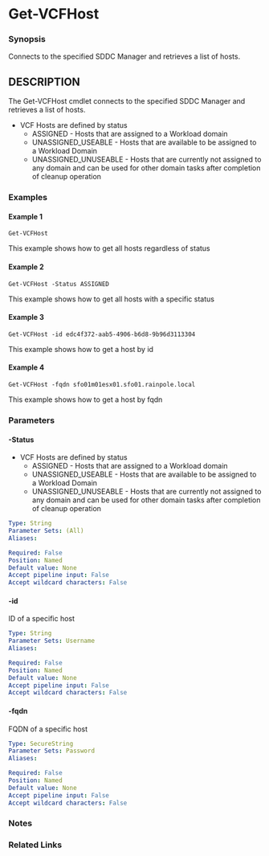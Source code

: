 # Get-VCFHost

### Synopsis
Connects to the specified SDDC Manager and retrieves a list of hosts.

## DESCRIPTION
The Get-VCFHost cmdlet connects to the specified SDDC Manager and retrieves a list of hosts.  
- VCF Hosts are defined by status
	- ASSIGNED - Hosts that are assigned to a Workload domain
	- UNASSIGNED_USEABLE - Hosts that are available to be assigned to a Workload Domain
	- UNASSIGNED_UNUSEABLE - Hosts that are currently not assigned to any domain and can be used for other domain tasks after completion of cleanup operation

### Examples
#### Example 1
```
Get-VCFHost
```
This example shows how to get all hosts regardless of status

#### Example 2
```
Get-VCFHost -Status ASSIGNED
```
This example shows how to get all hosts with a specific status

#### Example 3
```
Get-VCFHost -id edc4f372-aab5-4906-b6d8-9b96d3113304
```
This example shows how to get a host by id

#### Example 4
```
Get-VCFHost -fqdn sfo01m01esx01.sfo01.rainpole.local
```
This example shows how to get a host by fqdn

### Parameters

#### -Status
- VCF Hosts are defined by status
	- ASSIGNED - Hosts that are assigned to a Workload domain
	- UNASSIGNED_USEABLE - Hosts that are available to be assigned to a Workload Domain
	- UNASSIGNED_UNUSEABLE - Hosts that are currently not assigned to any domain and can be used for other domain tasks after completion of cleanup operation

```yaml
Type: String
Parameter Sets: (All)
Aliases:

Required: False
Position: Named
Default value: None
Accept pipeline input: False
Accept wildcard characters: False
```

#### -id
ID of a specific host

```yaml
Type: String
Parameter Sets: Username
Aliases:

Required: False
Position: Named
Default value: None
Accept pipeline input: False
Accept wildcard characters: False
```

#### -fqdn
FQDN of a specific host

```yaml
Type: SecureString
Parameter Sets: Password
Aliases:

Required: False
Position: Named
Default value: None
Accept pipeline input: False
Accept wildcard characters: False
```

### Notes

### Related Links
